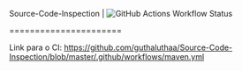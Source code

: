 Source-Code-Inspection |  ![GitHub Actions Workflow Status](https://img.shields.io/github/actions/workflow/status/guthaluthaa/Source-Code-Inspection/.github/workflows/maven.yml)


======================

Link para o CI: https://github.com/guthaluthaa/Source-Code-Inspection/blob/master/.github/workflows/maven.yml
